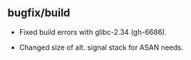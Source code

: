 ## bugfix/build

* Fixed build errors with glibc-2.34 (gh-6686).
  
* Changed size of alt. signal stack for ASAN needs.
